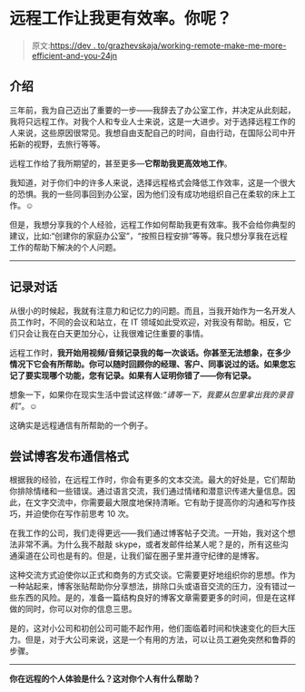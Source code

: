 # 远程工作让我更有效率。你呢？

> 原文:[https://dev . to/grazhevskaja/working-remote-make-me-more-efficient-and-you-24jn](https://dev.to/grazhevskaja/working-remotely-made-me-more-efficient-and-you-24jn)

## 介绍

三年前，我为自己迈出了重要的一步——我辞去了办公室工作，并决定从此刻起，我将只远程工作。对我个人和专业人士来说，这是一大进步。对于选择远程工作的人来说，这些原因很常见。我想自由支配自己的时间，自由行动，在国际公司中开拓新的视野，去旅行等等。

远程工作给了我所期望的，甚至更多—**它帮助我更高效地工作**。

我知道，对于你们中的许多人来说，选择远程格式会降低工作效率，这是一个很大的恐惧。我的一些同事回到办公室，因为他们没有成功地组织自己在柔软的床上工作。☺

但是，我想分享我的个人经验，远程工作如何帮助我更有效率。我不会给你典型的建议，比如:“创建你的家庭办公室”，“按照日程安排”等等。我只想分享我在远程工作的帮助下解决的个人问题。

* * *

## 记录对话

从很小的时候起，我就有注意力和记忆力的问题。而且，当我开始作为一名开发人员工作时，不同的会议和站立，在 IT 领域如此受欢迎，对我没有帮助。相反，它们只会让我在白天更加分心，让我很难记住重要的事情。

远程工作时，**我开始用视频/音频记录我的每一次谈话。你甚至无法想象，在多少情况下它会有所帮助。你可以随时回顾你的经理、客户、同事说过的话。如果您忘记了要实现哪个功能，您有记录。如果有人证明你错了——你有记录。**

想象一下，如果你在现实生活中尝试这样做:*“请等一下，我要从包里拿出我的录音机”*。☺

这确实是远程通信有所帮助的一个例子。

## 尝试博客发布通信格式

根据我的经验，在远程工作时，你会有更多的文本交流。最大的好处是，它们帮助你排除情绪和一些错误。通过语言交流，我们通过情绪和潜意识传递大量信息。因此，在文字交流中，你需要最大限度地保持清晰。它有助于提高你的沟通和写作技巧，并迫使你在写作前思考 10 次。

在我工作的公司，我们走得更远——我们通过博客帖子交流。一开始，我对这个想法非常不满。为什么我不敲敲 skype，或者发邮件给某人呢？是的，所有这些沟通渠道在公司也是有的。但是，让我们留在圈子里并遵守纪律的是博客。

这种交流方式迫使你以正式和商务的方式交谈。它需要更好地组织你的思想。作为一种站起来，博客张贴帮助你分享想法，排除口头或语音交流的压力，没有错过一些东西的风险。是的，准备一篇结构良好的博客文章需要更多的时间，但是在这样做的同时，你可以对你的信息三思。

是的，这对小公司和初创公司可能不起作用，他们面临着时间和快速变化的巨大压力。但是，对于大公司来说，这是一个有用的方法，可以让员工避免突然和鲁莽的步骤。

* * *

**你在远程的个人体验是什么？这对你个人有什么帮助？**